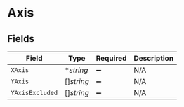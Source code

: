 # Axis


## Fields

| Field              | Type               | Required           | Description        |
| ------------------ | ------------------ | ------------------ | ------------------ |
| `XAxis`            | **string*          | :heavy_minus_sign: | N/A                |
| `YAxis`            | []*string*         | :heavy_minus_sign: | N/A                |
| `YAxisExcluded`    | []*string*         | :heavy_minus_sign: | N/A                |